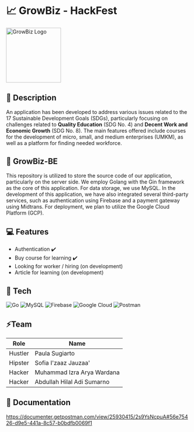 # 📈 GrowBiz - HackFest
<img width="150" alt="GrowBiz Logo" src="https://kpkmxnicmhvpqmxywspm.supabase.co/storage/v1/object/public/picture/GrowBiz-Logo.png?t=2024-01-12T14%3A18%3A14.190Z">

## 📖 Description
An application has been developed to address various issues related to the 17 Sustainable Development Goals (SDGs), particularly focusing on challenges related to **Quality Education** (SDG No. 4) and **Decent Work and Economic Growth** (SDG No. 8). The main features offered include courses for the development of micro, small, and medium enterprises (UMKM), as well as a platform for finding needed workforce.

## 📖 GrowBiz-BE
This repository is utilized to store the source code of our application, particularly on the server side. We employ Golang with the Gin framework as the core of this application. For data storage, we use MySQL. In the development of this application, we have also integrated several third-party services, such as authentication using Firebase and a payment gateway using Midtrans. For deployment, we plan to utilize the Google Cloud Platform (GCP).

## 💻 Features
- Authentication ✔️
- Buy course for learning ✔️
- Looking for worker / hiring (on development)
- Article for learning (on development)

## 🔧 Tech
![Go](https://img.shields.io/badge/go-%2300ADD8.svg?style=for-the-badge&logo=go&logoColor=white)  ![MySQL](https://img.shields.io/badge/mysql-%2300f.svg?style=for-the-badge&logo=mysql&logoColor=white) ![Firebase](https://img.shields.io/badge/Firebase-039BE5?style=for-the-badge&logo=Firebase&logoColor=white) ![Google Cloud](https://img.shields.io/badge/GoogleCloud-%234285F4.svg?style=for-the-badge&logo=google-cloud&logoColor=white) ![Postman](https://img.shields.io/badge/Postman-FF6C37?style=for-the-badge&logo=postman&logoColor=white)

## ⚡Team
| Role | Name  |
| ------- | --- |
|Hustler|Paula Sugiarto|
|Hipster|Sofia I'zaaz Jauzaa'|
|Hacker|Muhammad Izra Arya Wardana|
|Hacker|Abdullah Hilal Adi Sumarno|

## 💾 Documentation
https://documenter.getpostman.com/view/25930415/2s9YsNcpuA#56e75426-d9e5-441a-8c57-b0bdfb0069f1
